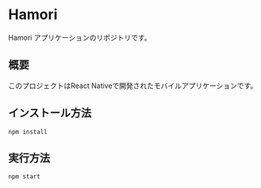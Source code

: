 # Hamori

Hamori アプリケーションのリポジトリです。

## 概要

このプロジェクトはReact Nativeで開発されたモバイルアプリケーションです。

## インストール方法

```
npm install
```

## 実行方法

```
npm start
``` 